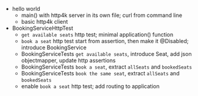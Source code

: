 - hello world
    - main() with http4k server in its own file; curl from command line
    - basic http4k client
- BookingServiceHttpTest
    - `get available seats` http test; minimal application() function
    - `book a seat` http test start from assertion, then make it @Disabled; introduce BookingService
    - BookingServiceTests `get available seats`, introduce Seat, add json objectmapper, update http assertions
    - BookingServiceTests `book a seat`, extract `allSeats` and `bookedSeats`
    - BookingServiceTests `book the same seat`, extract `allSeats` and `bookedSeats`
    - enable `book a seat` http test; add routing to application